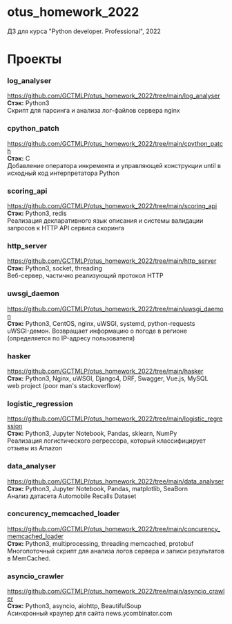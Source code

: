 # otus_homework_2022
ДЗ для курса "Python developer. Professional", 2022

# Проекты

### log_analyser
https://github.com/GCTMLP/otus_homework_2022/tree/main/log_analyser<br>
**Стэк:** Python3<br>
Скрипт для парсинга и анализа лог-файлов сервера nginx


### cpython_patch
https://github.com/GCTMLP/otus_homework_2022/tree/main/cpython_patch<br>
**Стэк:** C<br>
Добавление оператора инкремента и управляющей конструкции until в исходный код интерпретатора Python

### scoring_api
https://github.com/GCTMLP/otus_homework_2022/tree/main/scoring_api<br>
**Стэк:** Python3, redis<br>
Реализация декларативного язык описания и системы валидации запросов к HTTP API сервиса скоринга

### http_server
https://github.com/GCTMLP/otus_homework_2022/tree/main/http_server<br>
**Стэк:** Python3, socket, threading<br>
Веб-сервер, частично реализующий протокол HTTP

### uwsgi_daemon
https://github.com/GCTMLP/otus_homework_2022/tree/main/uwsgi_daemon<br>
**Стэк:** Python3, CentOS, nginx, uWSGI, systemd, python-requests<br>
uWSGI-демон. Возвращает информацию о погоде в регионе (определяется по IP-адресу пользователя)

### hasker
https://github.com/GCTMLP/otus_homework_2022/tree/main/hasker<br>
**Стэк:** Python3, Nginx, uWSGI, Django4, DRF, Swagger, Vue.js, MySQL<br>
web project (poor man's stackoverflow)

### logistic_regression
https://github.com/GCTMLP/otus_homework_2022/tree/main/logistic_regression<br>
**Стэк:** Python3, Jupyter Notebook, Pandas, sklearn, NumPy<br>
Реализация логистического регрессора, который классифицирует отзывы из Amazon

### data_analyser
https://github.com/GCTMLP/otus_homework_2022/tree/main/data_analyser
**Стэк:** Python3, Jupyter Notebook, Pandas, matplotlib, SeaBorn<br>
Анализ датасета Automobile Recalls Dataset 

### concurency_memcached_loader
https://github.com/GCTMLP/otus_homework_2022/tree/main/concurency_memcached_loader<br>
**Стэк:** Python3, multiprocessing, threading memcached, protobuf<br>
Многопоточный скрипт для анализа логов сервера и записи результатов в MemCached.

### asyncio_crawler
https://github.com/GCTMLP/otus_homework_2022/tree/main/asyncio_crawler<br>
**Стэк:** Python3, asyncio, aiohttp, BeautifulSoup<br>
Асинхронный краулер для сайта news.ycombinator.com
